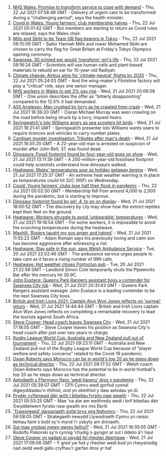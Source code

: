 1. [NHS Wales: Promise to transform service to cope with demand](https://www.bbc.co.uk/news/uk-wales-57915989) - Thu, 22 Jul 2021 07:58:48 GMT - Delivery of urgent care to be transformed during a "challenging period", says the health minister.
2. [Covid in Wales: Young farmers' club membership halves](https://www.bbc.co.uk/news/uk-wales-57919623) - Thu, 22 Jul 2021 05:01:42 GMT - But members are starting to return as Covid rules are relaxed, says the Wales chair.
3. [Mills and Sbihi to be Team GB flag bearers in Tokyo](https://www.bbc.co.uk/sport/olympics/57925326) - Thu, 22 Jul 2021 06:15:09 GMT - Sailor Hannah Mills and rower Mohamed Sbihi are chosen to carry the flag for Great Britain at Friday's Tokyo Olympics opening ceremony.
4. [Swansea: 3D printed ear would 'transform' girl's life](https://www.bbc.co.uk/news/uk-wales-57903527) - Thu, 22 Jul 2021 09:16:24 GMT - Scientists will use human cells and plant-based materials to rebuild an ear for 10-year-old Radiyah.
5. [Climate change: Airbus aims for 'climate-neutral' flights by 2035](https://www.bbc.co.uk/news/uk-wales-57923403) - Thu, 22 Jul 2021 05:24:03 GMT - And the wing-maker's Flintshire factory will play a "critical" role, says one senior manager.
6. [NHS workers in Wales to get 3% pay rise](https://www.bbc.co.uk/news/uk-wales-politics-57915990) - Wed, 21 Jul 2021 20:06:06 GMT - One union describes the offer as "bitterly disappointing" compared to the 12.5% it had demanded.
7. [A55 Anglesey: Man crushed by lorry as he crawled from crash](https://www.bbc.co.uk/news/uk-wales-57920041) - Wed, 21 Jul 2021 16:36:20 GMT - Ciaran Michael Murray was seen crawling on the road before being struck by a lorry, inquest hears.
8. [Springwatch's Iolo Williams angry as sea scooters hit birds](https://www.bbc.co.uk/news/uk-wales-57918483) - Wed, 21 Jul 2021 18:21:41 GMT - Springwatch presenter Iolo Williams wants users to require licences and vehicles to carry number plates.
9. [Cardigan murder investigation: Tributes after man's death](https://www.bbc.co.uk/news/uk-wales-57918439) - Wed, 21 Jul 2021 16:55:20 GMT - A 22-year-old man is arrested on suspicion of murder after John Bell, 37, was found dead.
10. [Dinosaurs: Fossil footprint found by four-year-old goes on show](https://www.bbc.co.uk/news/uk-wales-57910510) - Wed, 21 Jul 2021 13:11:39 GMT - A 200-million-year-old fossilised footprint could help scientists understand how dinosaurs walked.
11. [Heatwave: Wales' temperatures soar as holiday getaway begins](https://www.bbc.co.uk/news/uk-wales-57892927) - Wed, 21 Jul 2021 17:25:37 GMT - An extreme heat weather warning is in place as temperatures could hit 32C (90F) on Wednesday.
12. [Covid: Young farmers' clubs lose half their flock in pandemic](https://www.bbc.co.uk/news/uk-wales-57923766) - Thu, 22 Jul 2021 05:02:30 GMT - Membership fell from around 4,000 to 2,000 during the pandemic, but is starting to improve.
13. [Dinosaur footprint found by girl, 4, to go on display](https://www.bbc.co.uk/news/uk-wales-57921987) - Wed, 21 Jul 2021 18:00:52 GMT - The discovery by Lily may show how the extinct reptiles kept their feet on the ground.
14. [Heatwave: Workers struggle to avoid 'unbearable' temperatures](https://www.bbc.co.uk/news/uk-wales-57923094) - Wed, 21 Jul 2021 19:18:54 GMT - For some workers, it is impossible to avoid the scorching temperatures during the heatwave.
15. [Mayhill: ‘Rioters taught my son anger and hatred’](https://www.bbc.co.uk/news/uk-wales-57907596) - Wed, 21 Jul 2021 11:55:22 GMT - Adam Romain says his previously loving and calm son has become aggressive after witnessing a riot.
16. [Heatwave: Stay safe in the sun, says Welsh Ambulance Service](https://www.bbc.co.uk/news/uk-wales-57910591) - Tue, 20 Jul 2021 22:02:46 GMT - The ambulance service urges people to take care as it faces a rising number of 999 calls.
17. [Heatwave: Hot weather closes Pontyclun pub](https://www.bbc.co.uk/news/uk-wales-57908735) - Tue, 20 Jul 2021 21:22:58 GMT - Landlord Simon Cole temporarily shuts the Pipeworks Bar after the mercury hit 30.9C.
18. [John Eustace: Queens Park Rangers assistant boss a contender for Swansea City job](https://www.bbc.co.uk/sport/football/57923015) - Wed, 21 Jul 2021 20:31:43 GMT - Queens Park Rangers assistant manager John Eustace is a leading contender to be the next Swansea City boss.
19. [British and Irish Lions 2021: Captain Alun Wyn Jones reflects on 'surreal' return](https://www.bbc.co.uk/sport/rugby-union/57913078) - Wed, 21 Jul 2021 14:44:44 GMT - British and Irish Lions captain Alun Wyn Jones reflects on completing a remarkable recovery to lead the tourists against South Africa.
20. [Steve Cooper: Head coach leaves Swansea City](https://www.bbc.co.uk/sport/football/57918658) - Wed, 21 Jul 2021 17:18:05 GMT - Steve Cooper leaves his position as Swansea City's head coach after just over two years in charge.
21. [Rugby League World Cup: Australia and New Zealand pull out of tournament](https://www.bbc.co.uk/sport/rugby-league/57925720) - Thu, 22 Jul 2021 09:23:11 GMT - Australia and New Zealand pull out of the Rugby League World Cup because of "player welfare and safety concerns" related to the Covid-19 pandemic.
22. [Osian Roberts says Morocco can be in world's top 20 as he steps down as technical director](https://www.bbc.co.uk/sport/africa/57918045) - Thu, 22 Jul 2021 09:17:52 GMT - Welsh coach Osian Roberts says Morocco has the potential to be in world football's top 20 as he steps down as technical director.
23. [Aelodaeth y Ffermwyr Ifanc 'wedi haneru' dros y pandemig](https://www.bbc.co.uk/newyddion/57916087) - Thu, 22 Jul 2021 05:39:07 GMT - CFfI Cymru wedi gorfod cynnal digwyddiadau'n rhithiol, ond yn obeithiol y daw aelodau yn ôl.
24. [Pryder cyflenwad dŵr wrth i bibellau fyrstio naw gwaith](https://www.bbc.co.uk/newyddion/57921134) - Thu, 22 Jul 2021 05:53:25 GMT - Mae 'na alw am weithredu wedi i brif bibellau dŵr Gwyddelwern fyrstio naw gwaith ers mis Ebrill.
25. ['Trawsnewid' darpariaeth gofal brys yng Nghymru](https://www.bbc.co.uk/newyddion/57918731) - Thu, 22 Jul 2021 06:08:05 GMT - Strategaeth newydd Llywodraeth Cymru yn ceisio lleihau faint o bobl sy'n mynd i'r ysbyty am driniaeth.
26. [Sut mae ymdopi mewn gwres llethol?](https://www.bbc.co.uk/newyddion/57916351) - Wed, 21 Jul 2021 16:35:05 GMT - Rodolfo Piskorski sy'n cynnig 'chydig o gyngor ar sut i ddelio â'r haul
27. [Steve Cooper yn gadael ei swydd fel rheolwr Abertawe](https://www.bbc.co.uk/newyddion/57916088) - Wed, 21 Jul 2021 17:09:06 GMT - Y gred yw fod y rheolwr wedi bod yn rhwystredig nad oedd wedi gallu cryfhau'r garfan dros yr haf.
